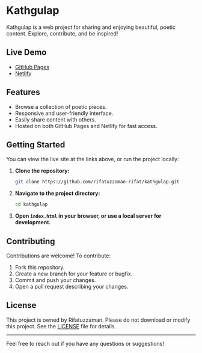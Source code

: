# Kathgulap

Kathgulap is a web project for sharing and enjoying beautiful, poetic content. Explore, contribute, and be inspired!

## Live Demo

- [GitHub Pages](https://rifatuzzaman-rifat.github.io/kathgulap)
- [Netlify](https://kathgulap.netlify.app)

## Features

- Browse a collection of poetic pieces.
- Responsive and user-friendly interface.
- Easily share content with others.
- Hosted on both GitHub Pages and Netlify for fast access.

## Getting Started

You can view the live site at the links above, or run the project locally:

1. **Clone the repository:**
   ```bash
   git clone https://github.com/rifatuzzaman-rifat/kathgulap.git
   ```
2. **Navigate to the project directory:**
   ```bash
   cd kathgulap
   ```
3. **Open `index.html` in your browser, or use a local server for development.**

## Contributing

Contributions are welcome! To contribute:
1. Fork this repository.
2. Create a new branch for your feature or bugfix.
3. Commit and push your changes.
4. Open a pull request describing your changes.

## License

This project is owned by Rifatuzzaman. Please do not download or modify this project. See the [LICENSE](LICENSE) file for details.

---

Feel free to reach out if you have any questions or suggestions!
